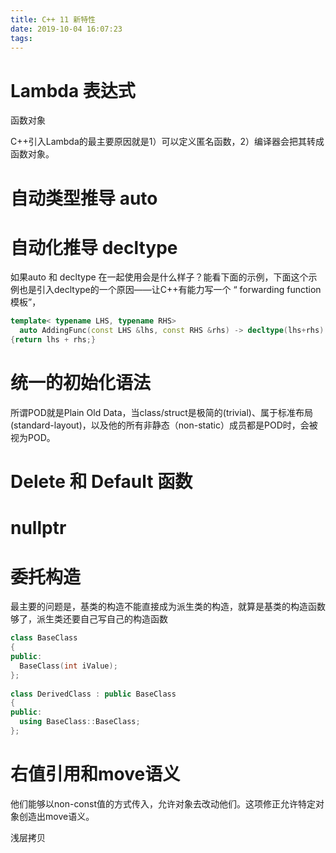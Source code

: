 ```yaml
---
title: C++ 11 新特性
date: 2019-10-04 16:07:23
tags:
---
```


# Lambda 表达式
函数对象

C++引入Lambda的最主要原因就是1）可以定义匿名函数，2）编译器会把其转成函数对象。

# 自动类型推导 auto

# 自动化推导 decltype

如果auto 和 decltype 在一起使用会是什么样子？能看下面的示例，下面这个示例也是引入decltype的一个原因——让C++有能力写一个 “ forwarding function 模板”，

```C++
template< typename LHS, typename RHS>
  auto AddingFunc(const LHS &lhs, const RHS &rhs) -> decltype(lhs+rhs)
{return lhs + rhs;}
```

# 统一的初始化语法

所谓POD就是Plain Old Data，当class/struct是极简的(trivial)、属于标准布局(standard-layout)，以及他的所有非静态（non-static）成员都是POD时，会被视为POD。

# Delete 和 Default 函数

# nullptr

# 委托构造

最主要的问题是，基类的构造不能直接成为派生类的构造，就算是基类的构造函数够了，派生类还要自己写自己的构造函数

```C++
class BaseClass
{
public:
  BaseClass(int iValue);
};
 
class DerivedClass : public BaseClass
{
public:
  using BaseClass::BaseClass;
};
```

# 右值引用和move语义

他们能够以non-const值的方式传入，允许对象去改动他们。这项修正允许特定对象创造出move语义。

浅层拷贝

